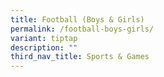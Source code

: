 ```yaml
---
title: Football (Boys & Girls)
permalink: /football-boys-girls/
variant: tiptap
description: ""
third_nav_title: Sports & Games
---
```

